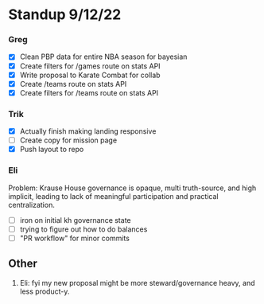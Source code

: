 # Standup 9/12/22

### Greg

- [x] Clean PBP data for entire NBA season for bayesian
- [x] Create filters for /games route on stats API
- [x] Write proposal to Karate Combat for collab
- [x] Create /teams route on stats API
- [x] Create filters for /teams route on stats API

### Trik

- [x] Actually finish making landing responsive
- [ ] Create copy for mission page
- [x] Push layout to repo

### Eli

Problem: Krause House governance is opaque, multi truth-source, and high implicit, leading to lack of meaningful participation and practical centralization.

- [ ] iron on initial kh governance state
- [ ] trying to figure out how to do balances
- [ ] "PR workflow" for minor commits

## Other

1. Eli: fyi my new proposal might be more steward/governance heavy, and less product-y.
